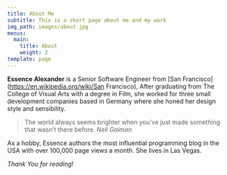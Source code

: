 ```yaml
---
title: About Me
subtitle: This is a short page about me and my work
img_path: images/about.jpg
menus:
  main:
    title: About
    weight: 2
template: page
---
```


**Essence Alexander** is a Senior Software Engineer from [San Francisco](https://en.wikipedia.org/wiki/San Francisco),  After graduating from The College of Visual Arts with a degree in Film, she worked for three small development companies based in Germany where she honed her design style and sensibility.


>The world always seems brighter when you’ve just made something that wasn’t there before. <cite>Neil Gaiman</cite>

As a hobby, Essence authors the most influential programming blog in the USA with over 100,000 page views a month. She lives in Las Vegas.

*Thank You for reading!*
